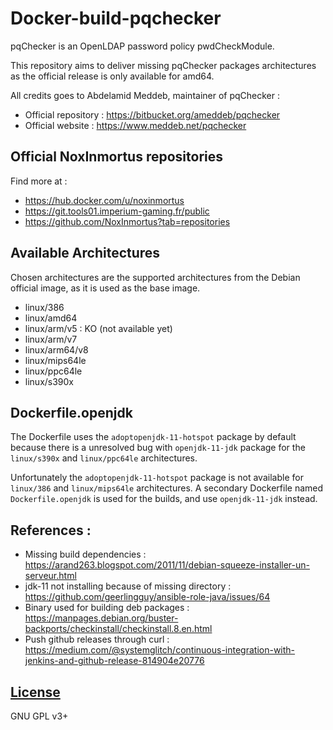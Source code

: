 # Docker-build-pqchecker

pqChecker is an OpenLDAP password policy pwdCheckModule.

This repository aims to deliver missing pqChecker packages architectures as the official release is only available for amd64.

All credits goes to Abdelamid Meddeb, maintainer of pqChecker :
- Official repository : https://bitbucket.org/ameddeb/pqchecker
- Official website : https://www.meddeb.net/pqchecker

## Official NoxInmortus repositories

Find more at :
- https://hub.docker.com/u/noxinmortus
- https://git.tools01.imperium-gaming.fr/public
- https://github.com/NoxInmortus?tab=repositories

## Available Architectures

Chosen architectures are the supported architectures from the Debian official image, as it is used as the base image.

- linux/386
- linux/amd64
- linux/arm/v5 : KO (not available yet)
- linux/arm/v7
- linux/arm64/v8
- linux/mips64le
- linux/ppc64le
- linux/s390x

## Dockerfile.openjdk

The Dockerfile uses the `adoptopenjdk-11-hotspot` package by default because there is a unresolved bug with `openjdk-11-jdk` package for the `linux/s390x` and `linux/ppc64le` architectures.

Unfortunately the `adoptopenjdk-11-hotspot` package is not available for `linux/386` and `linux/mips64le` architectures. A secondary Dockerfile named `Dockerfile.openjdk` is used for the builds, and use `openjdk-11-jdk` instead.

## References :

- Missing build dependencies : https://arand263.blogspot.com/2011/11/debian-squeeze-installer-un-serveur.html
- jdk-11 not installing because of missing directory : https://github.com/geerlingguy/ansible-role-java/issues/64
- Binary used for building deb packages : https://manpages.debian.org/buster-backports/checkinstall/checkinstall.8.en.html
- Push github releases through curl : https://medium.com/@systemglitch/continuous-integration-with-jenkins-and-github-release-814904e20776

## [License](LICENSE)
GNU GPL v3+
